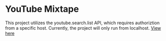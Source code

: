 # YouTube Mixtape

This project utilizes the youtube.search.list API, which requires authoriztion from a specific host. Currently, the project will only run from localhost.
[View here](https://github.com/VitaC123/youTubeMixTape/commit/9f030ddbb96435a669fc0cacfec3222aacffc467)